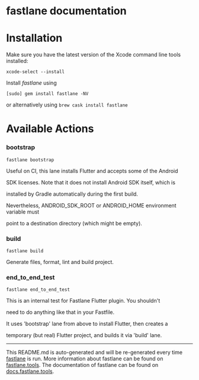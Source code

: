 fastlane documentation
================
# Installation

Make sure you have the latest version of the Xcode command line tools installed:

```
xcode-select --install
```

Install _fastlane_ using
```
[sudo] gem install fastlane -NV
```
or alternatively using `brew cask install fastlane`

# Available Actions
### bootstrap
```
fastlane bootstrap
```
Useful on CI, this lane installs Flutter and accepts some of the Android

SDK licenses. Note that it does not install Android SDK itself, which is

installed by Gradle automatically during the first build.

Nevertheless, ANDROID_SDK_ROOT or ANDROID_HOME environment variable must

point to a destination directory (which might be empty).
### build
```
fastlane build
```
Generate files, format, lint and build project.
### end_to_end_test
```
fastlane end_to_end_test
```
This is an internal test for Fastlane Flutter plugin. You shouldn't

need to do anything like that in your Fastfile.

It uses 'bootstrap' lane from above to install Flutter, then creates a

temporary (but real) Flutter project, and builds it via 'build' lane.

----

This README.md is auto-generated and will be re-generated every time [fastlane](https://fastlane.tools) is run.
More information about fastlane can be found on [fastlane.tools](https://fastlane.tools).
The documentation of fastlane can be found on [docs.fastlane.tools](https://docs.fastlane.tools).
